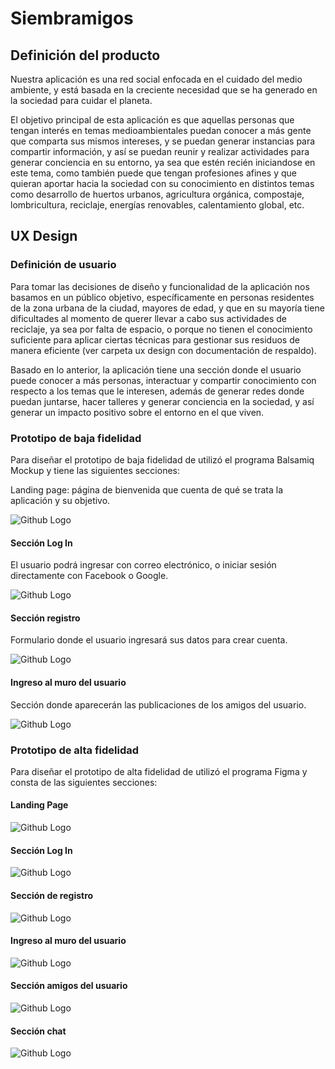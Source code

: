 # Siembramigos

## Definición del producto

Nuestra aplicación es una red social enfocada en el cuidado del medio ambiente, y está basada en la creciente necesidad que se ha generado en la sociedad para cuidar el planeta.

El objetivo principal de esta aplicación es que aquellas personas que tengan interés en temas medioambientales puedan conocer a más gente que comparta sus mismos intereses, y se puedan generar instancias para compartir información, y así se puedan reunir y realizar actividades para generar conciencia en su entorno, ya sea que estén recién iniciandose en este tema, como también puede que tengan profesiones afines y que quieran aportar hacia la sociedad con su conocimiento en distintos temas como desarrollo de huertos urbanos, agricultura orgánica, compostaje, lombricultura, reciclaje, energías renovables, calentamiento global, etc.



## UX Design

### Definición de usuario
Para tomar las decisiones de diseño y funcionalidad de la aplicación nos basamos en un público objetivo, específicamente en personas residentes de la zona urbana de la ciudad, mayores de edad, y que en su mayoría tiene dificultades al momento de querer llevar a cabo sus actividades de reciclaje, ya sea por falta de espacio, o porque no tienen el conocimiento suficiente para aplicar ciertas técnicas para gestionar sus residuos de manera eficiente (ver carpeta ux design con documentación de respaldo). 

Basado en lo anterior, la aplicación tiene una sección donde el usuario puede conocer a más personas, interactuar y compartir conocimiento con respecto a los temas que le interesen, además de generar redes donde puedan juntarse, hacer talleres y generar conciencia en la sociedad, y así generar un impacto positivo sobre el entorno en el que viven.



### Prototipo de baja fidelidad

Para diseñar el prototipo de baja fidelidad de utilizó el programa Balsamiq Mockup y tiene las siguientes secciones:


Landing page: página de bienvenida que cuenta de qué se trata la aplicación y su objetivo.

![Github Logo](src/ux-design/prototipo_baja/landing-page.png)


#### Sección Log In
El usuario podrá ingresar con correo electrónico, o iniciar sesión directamente con Facebook o Google.

![Github Logo](src/ux-design/prototipo_baja/login.png)


#### Sección registro
Formulario donde el usuario ingresará sus datos para crear cuenta.

![Github Logo](src/ux-design/prototipo_baja/registro.png)

#### Ingreso al muro del usuario
Sección donde aparecerán las publicaciones de los amigos del usuario.

![Github Logo](src/ux-design/prototipo_baja/comunidad.png)



### Prototipo de alta fidelidad

Para diseñar el prototipo de alta fidelidad de utilizó el programa Figma y consta de las siguientes secciones:

#### Landing Page

![Github Logo](src/ux-design/prototipo_alta/landing-page.png)

#### Sección Log In

![Github Logo](src/ux-design/prototipo_alta/login.png)


#### Sección de registro

![Github Logo](src/ux-design/prototipo_alta/register.png)


#### Ingreso al muro del usuario

![Github Logo](src/ux-design/prototipo_alta/comunidad-1.png)


#### Sección amigos del usuario

![Github Logo](src/ux-design/prototipo_alta/users.png)


#### Sección chat

![Github Logo](src/ux-design/prototipo_alta/mensajes.png)

